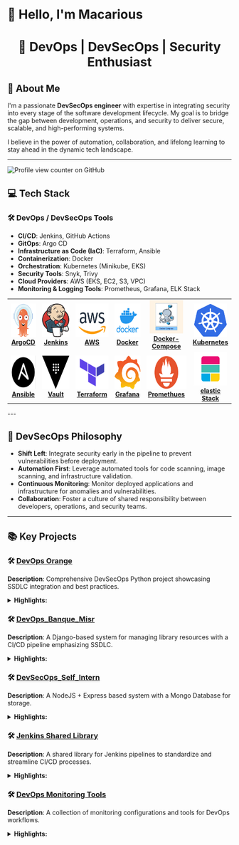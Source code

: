 
# 👋 Hello, I'm **Macarious**  
<h1 align="center">🚀 <b>DevOps | DevSecOps | Security Enthusiast</b></h1>

## 🌟 **About Me**
I'm a passionate **DevSecOps engineer** with expertise in integrating security into every stage of the software development lifecycle. My goal is to bridge the gap between development, operations, and security to deliver secure, scalable, and high-performing systems.

I believe in the power of automation, collaboration, and lifelong learning to stay ahead in the dynamic tech landscape.

---
![Profile view counter on GitHub](https://komarev.com/ghpvc/?username=Macarious-GK) 


## 💻 **Tech Stack**
### 🛠️ DevOps / DevSecOps Tools
- **CI/CD**: Jenkins, GitHub Actions
- **GitOps**: Argo CD
- **Infrastructure as Code (IaC)**: Terraform, Ansible  
- **Containerization**: Docker
- **Orchestration**: Kubernetes (Minikube, EKS)  
- **Security Tools**: Snyk, Trivy
- **Cloud Providers**: AWS (EKS, EC2, S3, VPC)
- **Monitoring & Logging Tools**: Prometheus, Grafana, ELK Stack
<center>
<table>
  <tr>
    <td align="center"><a href=""><img src="Images/argo.png" width="75px;" height="75px;" alt="argocd"/><br /><b>ArgoCD</b></a></td>
    <td align="center"><a href=""><img src="Images/jenkins.png" width="75px;" height="75px;" alt="jenkins"/><br /><b>Jenkins</b></a></td>
    <td align="center"><a href=""><img src="Images/aws.png" width="100px;" height="75px;" alt="aws"/><br /><b>AWS</b></a></td>
    <td align="center"><a href=""><img src="Images/docker.png" width="75px;" height="75px;" alt="docker" /><br /><b>Docker</b></a></td>
    <td align="center"><a href=""><img src="Images/docker-compose.png" width="75px;" height="75px;" alt="docker-compose"/><br /><b>Docker-Compose</b></a></td>
    <td align="center"><a href=""><img src="Images/kubernetes.png" width="75px;" height="75px;" alt="kubernetes"/><br /><b>Kubernetes</b></a></td>
  </tr>
  <tr>
      <td align="center"><a href=""><img src="Images/ansible.png" width="75px;" height="75px;" alt="ansible"/><br /><b>Ansible</b></a></td>
      <td align="center"><a href=""><img src="Images/vault.png" width="100px;" height="75px;" alt="vault"/><br /><b>Vault</b></a></td>
      <td align="center"><a href=""><img src="Images/terraform.png" width="75px;" height="75px;" alt="terraform"/><br /><b>Terraform</b></a></td>
      <td align="center"><a href=""><img src="Images/grafana.png" width="75px;" height="75px;" alt="grafana"/><br /><b>Grafana</b></a></td>
      <td align="center"><a href=""><img src="Images/promethues.png" width="100px;" height="75px;" alt="promethues"/><br /><b>Promethues</b></a></td>
      <td align="center"><a href=""><img src="Images/elastic.png" width="75px;" height="75px;" alt="elastic"/><br /><b>elastic Stack</b></a></td>
  </tr>
</table>
</center>
---

## 🔐 **DevSecOps Philosophy**
- **Shift Left**: Integrate security early in the pipeline to prevent vulnerabilities before deployment.  
- **Automation First**: Leverage automated tools for code scanning, image scanning, and infrastructure validation.  
- **Continuous Monitoring**: Monitor deployed applications and infrastructure for anomalies and vulnerabilities.  
- **Collaboration**: Foster a culture of shared responsibility between developers, operations, and security teams.  

---

## 📚 **Key Projects**
### 🛠️ [DevOps Orange](https://github.com/Macarious-GK/DevOps_Orange.git)  
**Description**: Comprehensive DevSecOps Python project showcasing SSDLC integration and best practices.  
<details>
<summary><b>Highlights:</b></summary>  

  - **DevSecOps SSDLC Integration**: Embeds security testing early in the development lifecycle using a "shift-left" approach.  
  - **Dockerization Best Practices**: Multi-stage Docker builds and Docker Compose for efficient and secure container management.  
  - **Kubernetes Orchestration**: AWS EKS for scalable cloud deployments, Minikube for local development, and security best practices like RBAC and Secrets Management.  
  - **Security Tools**: Static Application Security Testing (SAST), Docker image scanning, and linting integrated into CI/CD pipelines.  
  - **Infrastructure as Code**: Ansible, Terraform, and Vagrant for infrastructure provisioning and configuration management.  
  - **GitOps with ArgoCD**: Continuous delivery and automated application synchronization from Git repositories.  
  - **Monitoring System**: Prometheus, Grafana, and Alert Manager for system metrics, visualization, and alerting.  
</details>

### 🛠️ [DevOps_Banque_Misr](https://github.com/Macarious-GK/DevOps_Banque_Misr.git)
**Description**: A Django-based system for managing library resources with a CI/CD pipeline emphasizing SSDLC.  
<details>
<summary><b>Highlights:</b></summary>  

  - Multi-stage Docker builds for efficiency and security.  
  - Kubernetes deployment using EKS with persistent volume support.  
  - Jenkins pipeline integrating Flake8, unit tests, and Snyk for vulnerability scanning.
</details>

### 🛠️ [DevSecOps_Self_Intern](https://github.com/Macarious-GK/DevSecOps_Self_Intern.git)
**Description**: A NodeJS + Express based system with a Mongo Database for storage.  
<details>
<summary><b>Highlights:</b></summary>

  - Multi-stage Docker builds for efficiency and security.
  - Docker Compose deployment with monitoring and visualization.
  - Kubernetes deployment and Kustomize for multiple deployment environments.
  - Jenkins pipelines & GitHub Actions integrating unit tests and Snyk for vulnerability scanning.
  - Applying GitOps principles using ArgoCD.
  - Using Terraform for Infrastructure as Code to manage cloud resources.
</details>

### 🛠️ [Jenkins Shared Library](https://github.com/Macarious-GK/Jenkins-Shared-Library.git)
**Description**: A shared library for Jenkins pipelines to standardize and streamline CI/CD processes.  
<details>
<summary><b>Highlights:</b></summary>

  - Includes functions for Docker image scanning, pipeline automation, and more.  
  - Enables reusability and consistency across pipelines.  
</details>

### 🛠️ [DevOps Monitoring Tools](https://github.com/Macarious-GK/DevOps-Monitoring.git)  
**Description**: A collection of monitoring configurations and tools for DevOps workflows.  
<details>
<summary><b>Highlights:</b></summary>

- Includes Prometheus and Grafana setups for system metrics and alerting.  
- Enables real-time monitoring of application and infrastructure health.
</details>


